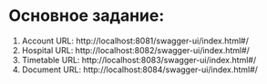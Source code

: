 # Основное задание:
1. Account URL: http://localhost:8081/swagger-ui/index.html#/
2. Hospital URL: http://localhost:8082/swagger-ui/index.html#/
3. Timetable URL: http://localhost:8083/swagger-ui/index.html#/
4. Document URL: http://localhost:8084/swagger-ui/index.html#/